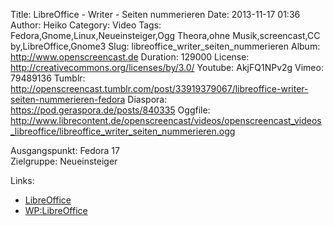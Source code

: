Title: LibreOffice - Writer - Seiten nummerieren
Date: 2013-11-17 01:36
Author: Heiko
Category: Video
Tags: Fedora,Gnome,Linux,Neueinsteiger,Ogg Theora,ohne Musik,screencast,CC by,LibreOffice,Gnome3
Slug: libreoffice_writer_seiten_nummerieren
Album: http://www.openscreencast.de
Duration: 129000
License: http://creativecommons.org/licenses/by/3.0/
Youtube: AkjFQ1NPv2g
Vimeo: 79489136
Tumblr: http://openscreencast.tumblr.com/post/33919379067/libreoffice-writer-seiten-nummerieren-fedora
Diaspora: https://pod.geraspora.de/posts/840335
Oggfile: http://www.librecontent.de/openscreencast/videos/openscreencast_videos_libreoffice/libreoffice_writer_seiten_nummerieren.ogg

Ausgangspunkt: Fedora 17  
Zielgruppe: Neueinsteiger  

Links:

  * [LibreOffice](http://de.libreoffice.org/hilfe-kontakt/handbuecher/ "Link zu LibreOffice" )
  * [WP:LibreOffice](http://de.wikipedia.org/wiki/Libreoffice "LibreOffice" )

